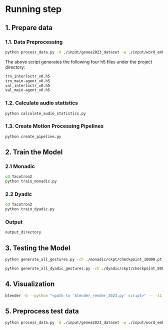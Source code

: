 # Running step

## 1. Prepare data

### 1.1. Data Preprocessing

```bash
python process_data.py -d ./input/genea2023_dataset -w ./input/word_embedding/crawl-300d-2M.vec -o ./output/data
```

The above script generates the following four h5 files under the project directory:

```txt
trn_interloctr_v0.h5
trn_main-agent_v0.h5
val_interloctr_v0.h5
val_main-agent_v0.h5
```

### 1.2. Calculate audio statistics

```bash
python calculate_audio_statistics.py
```

### 1.3. Create Motion Processing Pipelines

```bash
python create_pipeline.py
```

## 2. Train the Model

### 2.1 Monadic

```bash
cd Tacotron2
python train_monadic.py
```

### 2.2 Dyadic

```bash
cd Tacotron2
python train_dyadic.py
```

### Output

```txt
output_directory
```


## 3. Testing the Model

```bash
python generate_all_gestures.py -ch ./monadic/ckpt/checkpoint_10000.pt -t full
```

```bash
python generate_all_dyadic_gestures.py -ch ./dyadic/ckpt/checkpoint_8000.pt -t full
```

## 4. Visualization

```bash
blender -b --python "<path to 'blender_render_2023.py' script>" -- -i1 "<path to main agent BVH file>" -i2 "<path to interlocutor BVH file>" -a1 "<path to main agent WAV file>" -a2 "<path to interlocutor WAV file>" -v -d 600 -o <directory to save MP4 video in> -m <visualization mode>
```


## 5. Preprocess test data
```bash
python process_data.py -d ./input/genea2023_dataset -w ./input/word_embedding/crawl-300d-2M.vec -o ./output/data
```


